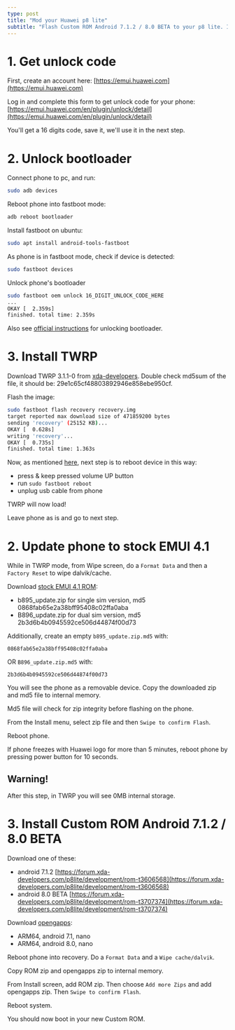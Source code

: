 ```yaml
---
type: post
title: "Mod your Huawei p8 lite"
subtitle: "Flash Custom ROM Android 7.1.2 / 8.0 BETA to your p8 lite. If something goes wrong, you can always go back to stock EMUI 4.1"
---
```


# 1. Get unlock code

First, create an account here:
[https://emui.huawei.com](https://emui.huawei.com)

Log in and complete this form to get unlock code for your phone:
[https://emui.huawei.com/en/plugin/unlock/detail](https://emui.huawei.com/en/plugin/unlock/detail)

You'll get a 16 digits code, save it, we'll use it in the next step.

# 2. Unlock bootloader

Connect phone to pc, and run:
```bash
sudo adb devices
```

Reboot phone into fastboot mode:
```bash
adb reboot bootloader
```

Install fastboot on ubuntu:
```bash
sudo apt install android-tools-fastboot
```

As phone is in fastboot mode, check if device is detected:
```bash
sudo fastboot devices
```

Unlock phone's bootloader
```bash
sudo fastboot oem unlock 16_DIGIT_UNLOCK_CODE_HERE
...
OKAY [  2.359s]
finished. total time: 2.359s

```

Also see [official instructions](https://emui.huawei.com/en/plugin/unlock/step) for unlocking bootloader.

# 3. Install TWRP
Download TWRP 3.1.1-0 from [xda-developers](https://forum.xda-developers.com/p8lite/orig-development/twrp-t3583180).
Double check md5sum of the file, it should be: 29e1c65cf48803892946e858ebe950cf.

Flash the image:
```bash
sudo fastboot flash recovery recovery.img 
target reported max download size of 471859200 bytes
sending 'recovery' (25152 KB)...
OKAY [  0.628s]
writing 'recovery'...
OKAY [  0.735s]
finished. total time: 1.363s
```

Now, as mentioned [here](https://forum.xda-developers.com/showpost.php?p=71429023&postcount=73), next step is to reboot device in this way:
 * press & keep pressed volume UP button
 * run `sudo fastboot reboot`
 * unplug usb cable from phone

TWRP will now load!

Leave phone as is and go to next step.

# 2. Update phone to stock EMUI 4.1

While in TWRP mode, from Wipe screen, do a `Format Data` and then a `Factory Reset` to wipe dalvik/cache.

Download [stock EMUI 4.1 ROM](https://forum.xda-developers.com/showpost.php?p=73230358&postcount=2):
 * b895_update.zip for single sim version, md5 0868fab65e2a38bff95408c02ffa0aba
 * B896_update.zip for dual sim version, md5 2b3d6b4b0945592ce506d44874f00d73

Additionally, create an empty `b895_update.zip.md5` with:
```
0868fab65e2a38bff95408c02ffa0aba
```

OR `B896_update.zip.md5` with:
```
2b3d6b4b0945592ce506d44874f00d73
```

You will see the phone as a removable device. Copy the downloaded zip and md5 file to internal memory.

Md5 file will check for zip integrity before flashing on the phone.

From the Install menu, select zip file and then `Swipe to confirm Flash`.

Reboot phone.

If phone freezes with Huawei logo for more than 5 minutes, reboot phone by pressing power button for 10 seconds.

## Warning!
After this step, in TWRP you will see 0MB internal storage.

# 3. Install Custom ROM Android 7.1.2 / 8.0 BETA

Download one of these:
 * android 7.1.2 [https://forum.xda-developers.com/p8lite/development/rom-t3606568](https://forum.xda-developers.com/p8lite/development/rom-t3606568)
 * android 8.0 BETA [https://forum.xda-developers.com/p8lite/development/rom-t3707374](https://forum.xda-developers.com/p8lite/development/rom-t3707374)

Download [opengapps](http://opengapps.org/):
 * ARM64, android 7.1, nano 
 * ARM64, android 8.0, nano

Reboot phone into recovery. Do a `Format Data` and a `Wipe cache/dalvik`.

Copy ROM zip and opengapps zip to internal memory.

From Install screen, add ROM zip. Then choose `Add more Zips` and add opengapps zip. Then `Swipe to confirm Flash`.

Reboot system.

You should now boot in your new Custom ROM.
